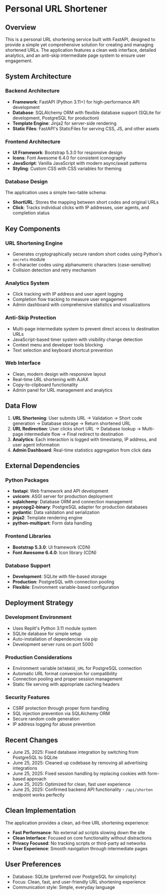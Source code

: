 # Personal URL Shortener

## Overview

This is a personal URL shortening service built with FastAPI, designed to provide a simple yet comprehensive solution for creating and managing shortened URLs. The application features a clean web interface, detailed analytics, and an anti-skip intermediate page system to ensure user engagement.

## System Architecture

### Backend Architecture
- **Framework**: FastAPI (Python 3.11+) for high-performance API development
- **Database**: SQLAlchemy ORM with flexible database support (SQLite for development, PostgreSQL for production)
- **Template Engine**: Jinja2 for server-side rendering
- **Static Files**: FastAPI's StaticFiles for serving CSS, JS, and other assets

### Frontend Architecture
- **UI Framework**: Bootstrap 5.3.0 for responsive design
- **Icons**: Font Awesome 6.4.0 for consistent iconography
- **JavaScript**: Vanilla JavaScript with modern async/await patterns
- **Styling**: Custom CSS with CSS variables for theming

### Database Design
The application uses a simple two-table schema:
- **ShortURL**: Stores the mapping between short codes and original URLs
- **Click**: Tracks individual clicks with IP addresses, user agents, and completion status

## Key Components

### URL Shortening Engine
- Generates cryptographically secure random short codes using Python's `secrets` module
- 6-character codes using alphanumeric characters (case-sensitive)
- Collision detection and retry mechanism

### Analytics System
- Click tracking with IP address and user agent logging
- Completion flow tracking to measure user engagement
- Admin dashboard with comprehensive statistics and visualizations

### Anti-Skip Protection
- Multi-page intermediate system to prevent direct access to destination URLs
- JavaScript-based timer system with visibility change detection
- Context menu and developer tools blocking
- Text selection and keyboard shortcut prevention

### Web Interface
- Clean, modern design with responsive layout
- Real-time URL shortening with AJAX
- Copy-to-clipboard functionality
- Admin panel for URL management and analytics

## Data Flow

1. **URL Shortening**: User submits URL → Validation → Short code generation → Database storage → Return shortened URL
2. **URL Redirection**: User clicks short URL → Database lookup → Multi-page intermediate flow → Final redirect to destination
3. **Analytics**: Each interaction is logged with timestamp, IP address, and user agent information
4. **Admin Dashboard**: Real-time statistics aggregation from click data

## External Dependencies

### Python Packages
- **fastapi**: Web framework and API development
- **uvicorn**: ASGI server for production deployment
- **sqlalchemy**: Database ORM and connection management
- **psycopg2-binary**: PostgreSQL adapter for production databases
- **pydantic**: Data validation and serialization
- **jinja2**: Template rendering engine
- **python-multipart**: Form data handling

### Frontend Libraries
- **Bootstrap 5.3.0**: UI framework (CDN)
- **Font Awesome 6.4.0**: Icon library (CDN)

### Database Support
- **Development**: SQLite with file-based storage
- **Production**: PostgreSQL with connection pooling
- **Flexible**: Environment variable-based configuration

## Deployment Strategy

### Development Environment
- Uses Replit's Python 3.11 module system
- SQLite database for simple setup
- Auto-installation of dependencies via pip
- Development server runs on port 5000

### Production Considerations
- Environment variable `DATABASE_URL` for PostgreSQL connection
- Automatic URL format conversion for compatibility
- Connection pooling and proper session management
- Static file serving with appropriate caching headers

### Security Features
- CSRF protection through proper form handling
- SQL injection prevention via SQLAlchemy ORM
- Secure random code generation
- IP address logging for abuse prevention

## Recent Changes
- June 25, 2025: Fixed database integration by switching from PostgreSQL to SQLite
- June 25, 2025: Cleaned up codebase by removing all advertising integrations
- June 25, 2025: Fixed session handling by replacing cookies with form-based approach
- June 25, 2025: Optimized for clean, fast user experience
- June 25, 2025: Confirmed backend API functionality - `/api/shorten` endpoint works perfectly

## Clean Implementation
The application provides a clean, ad-free URL shortening experience:
- **Fast Performance**: No external ad scripts slowing down the site
- **Clean Interface**: Focused on core functionality without distractions
- **Privacy Focused**: No tracking scripts or third-party ad networks
- **User Experience**: Smooth navigation through intermediate pages

## User Preferences
- Database: SQLite (preferred over PostgreSQL for simplicity)
- Focus: Clean, fast, and user-friendly URL shortening experience
- Communication style: Simple, everyday language